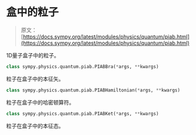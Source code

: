 # 盒中的粒子

> 原文：[https://docs.sympy.org/latest/modules/physics/quantum/piab.html](https://docs.sympy.org/latest/modules/physics/quantum/piab.html)

1D量子盒子中的粒子。

```py
class sympy.physics.quantum.piab.PIABBra(*args, **kwargs)
```

粒子在盒子中的本征矢。

```py
class sympy.physics.quantum.piab.PIABHamiltonian(*args, **kwargs)
```

粒子在盒子中的哈密顿算符。

```py
class sympy.physics.quantum.piab.PIABKet(*args, **kwargs)
```

粒子在盒子中的本征态。
